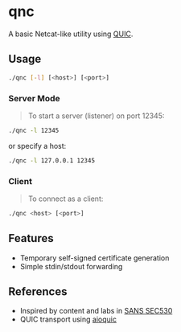 # qnc

A basic Netcat-like utility using [QUIC](https://datatracker.ietf.org/doc/html/rfc9000).

## Usage

```bash
./qnc [-l] [<host>] [<port>]
```

### Server Mode

> To start a server (listener) on port 12345:

```bash
./qnc -l 12345
```

or specify a host:

```bash
./qnc -l 127.0.0.1 12345
```

### Client

> To connect as a client:

```bash
./qnc <host> [<port>]
```

## Features

- Temporary self-signed certificate generation
- Simple stdin/stdout forwarding

## References

- Inspired by content and labs in [SANS SEC530](https://www.sans.org/cyber-security-courses/defensible-security-architecture-and-engineering/)
- QUIC transport using [aioquic](https://github.com/aiortc/aioquic)
